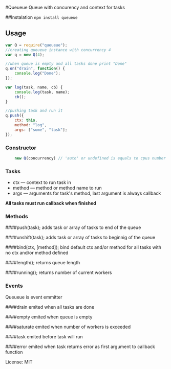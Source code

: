 #Queueue
Queue with concurency and context for tasks

##Instalation
`npm install queueue`

## Usage
```js
var Q = require("queueue");
//creating queueue instance with concurrency 4
var q = new Q(4);

//when queue is empty and all tasks done print "Done"
q.on("drain", function() {
    console.log("Done");
});

var log(task, name, cb) {
    console.log(task, name);
    cb();
}

//pushing task and run it
q.push({
    ctx: this,
    method: "log",
    args: ["some", "task"];
});

```

### Constructor
```js
    new Q(concurrency) // 'auto' or undefined is equals to cpus number
```

### Tasks
* ctx — context to run task in
* method — method or method name to run
* args — arguments for task's method, last argument is always callback

**All tasks must run callback when finished**


### Methods
####push(task);
adds task or array of tasks to end of the queue

####unshift(task);
adds task or array of tasks to beginnig of the queue

####bind(ctx, [method]);
bind default ctx and/or method for all tasks with no ctx and/or method defined

####length();
returns queue length

####running();
returns number of current workers

### Events
Queueue is event emmitter

####drain
emited when all tasks are done

####empty
emited when queue is empty

####saturate
emited when number of workers is exceeded

####task
emited before task will run

####error
emited when task returns error as first argument to callback function

License: MIT
